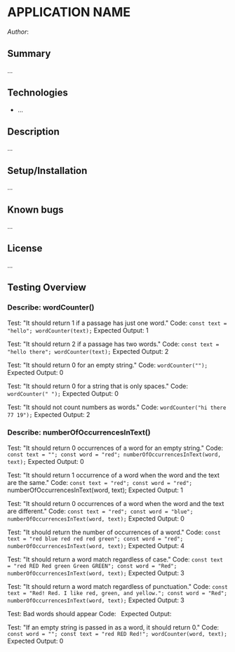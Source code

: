 # APPLICATION NAME

_Author_:

## Summary

...

## Technologies

- ...

## Description

...

## Setup/Installation

...

## Known bugs

...

## License

...

## Testing Overview

### Describe: wordCounter()

Test: "It should return 1 if a passage has just one word."
Code:
`const text = "hello"; wordCounter(text);`
Expected Output: 1

Test: "It should return 2 if a passage has two words."
Code:
`const text = "hello there"; wordCounter(text);`
Expected Output: 2

Test: "It should return 0 for an empty string."
Code: `wordCounter("");`
Expected Output: 0

Test: "It should return 0 for a string that is only spaces."
Code: `wordCounter(" ");`
Expected Output: 0

Test: "It should not count numbers as words."
Code: `wordCounter("hi there 77 19");`
Expected Output: 2

### Describe: numberOfOccurrencesInText()

Test: "It should return 0 occurrences of a word for an empty string."
Code:
`const text = ""; const word = "red"; numberOfOccurrencesInText(word, text);`
Expected Output: 0

Test: "It should return 1 occurrence of a word when the word and the text are the same."
Code:
`const text = "red"; const word = "red";`
numberOfOccurrencesInText(word, text);
Expected Output: 1

Test: "It should return 0 occurrences of a word when the word and the text are different."
Code:
`const text = "red"; const word = "blue"; numberOfOccurrencesInText(word, text);`
Expected Output: 0

Test: "It should return the number of occurrences of a word."
Code:
`const text = "red blue red red red green"; const word = "red"; numberOfOccurrencesInText(word, text);`
Expected Output: 4

Test: "It should return a word match regardless of case."
Code:
`const text = "red RED Red green Green GREEN"; const word = "Red"; numberOfOccurrencesInText(word, text);`
Expected Output: 3

Test: "It should return a word match regardless of punctuation."
Code:
`const text = "Red! Red. I like red, green, and yellow."; const word = "Red"; numberOfOccurrencesInText(word, text);`
Expected Output: 3

Test: Bad words should appear
Code:` `
Expected Output:

Test: "If an empty string is passed in as a word, it should return 0."
Code:
`const word = ""; const text = "red RED Red!"; wordCounter(word, text);`
Expected Output: 0
